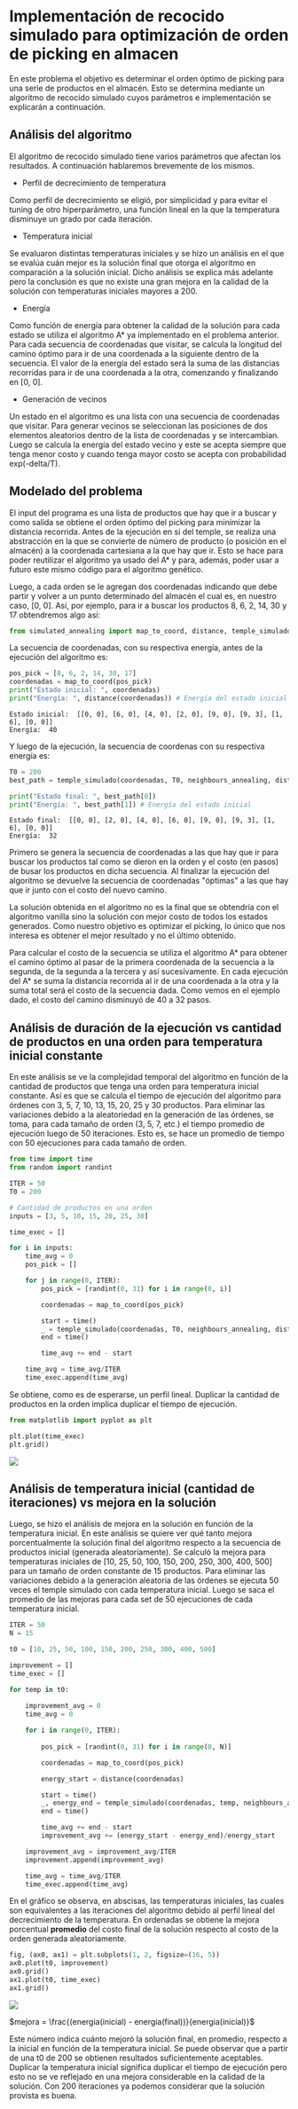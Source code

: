 
# Implementación de recocido simulado para optimización de orden de picking en almacen

En este problema el objetivo es determinar el orden óptimo de picking para una serie de productos en el almacén. Esto se determina mediante un algoritmo de recocido simulado cuyos parámetros e implementación se explicarán a continuación.

## Análisis del algoritmo

El algoritmo de recocido simulado tiene varios parámetros que afectan los resultados. A continuación hablaremos brevemente de los mismos.

- Perfil de decrecimiento de temperatura

Como perfil de decrecimiento se eligió, por simplicidad y para evitar el tuning de otro hiperparámetro, una función lineal en la que la temperatura disminuye un grado por cada iteración.

- Temperatura inicial

Se evaluaron distintas temperaturas iniciales y se hizo un análisis en el que se evalúa cuán mejor es la solución final que otorga el algoritmo en comparación a la solución inicial. Dicho análisis se explica más adelante pero la conclusión es que no existe una gran mejora en la calidad de la solución con temperaturas iniciales mayores a 200.

- Energía

Como función de energía para obtener la calidad de la solución para cada estado se utiliza el algoritmo A* ya implementado en el problema anterior. Para cada secuencia de coordenadas que visitar, se calcula la longitud del camino óptimo para ir de una coordenada a la siguiente dentro de la secuencia. El valor de la energía del estado será la suma de las distancias recorridas para ir de una coordenada a la otra, comenzando y finalizando en [0, 0].

- Generación de vecinos

Un estado en el algoritmo es una lista con una secuencia de coordenadas que visitar. Para generar vecinos se seleccionan las posiciones de dos elementos aleatorios dentro de la lista de coordenadas y se intercambian. Luego se calcula la energía del estado vecino y este se acepta siempre que tenga menor costo y cuando tenga mayor costo se acepta con probabilidad exp(-delta/T).

## Modelado del problema

El input del programa es una lista de productos que hay que ir a buscar y como salida se obtiene el orden óptimo del picking para minimizar la distancia recorrida. Antes de la ejecución en sí del temple, se realiza una abstracción en la que se convierte de número de producto (o posición en el almacén) a la coordenada cartesiana a la que hay que ir. Esto se hace para poder reutilizar el algoritmo ya usado del A* y para, además, poder usar a futuro este mismo código para el algoritmo genético.

Luego, a cada orden se le agregan dos coordenadas indicando que debe partir y volver a un punto determinado del almacén el cual es, en nuestro caso, [0, 0]. Así, por ejemplo, para ir a buscar los productos 8, 6, 2, 14, 30 y 17 obtendremos algo así:


```python
from simulated_annealing import map_to_coord, distance, temple_simulado, neighbours_annealing
```

La secuencia de coordenadas, con su respectiva energía, antes de la ejecución del algoritmo es: 


```python
pos_pick = [8, 6, 2, 14, 30, 17]
coordenadas = map_to_coord(pos_pick)
print("Estado inicial: ", coordenadas)
print("Energía: ", distance(coordenadas)) # Energía del estado inicial
```

    Estado inicial:  [[0, 0], [6, 0], [4, 0], [2, 0], [9, 0], [9, 3], [1, 6], [0, 0]]
    Energía:  40


Y luego de la ejecución, la secuencia de coordenas con su respectiva energía es:


```python
T0 = 200
best_path = temple_simulado(coordenadas, T0, neighbours_annealing, distance)

print("Estado final: ", best_path[0])
print("Energía: ", best_path[1]) # Energía del estado inicial
```

    Estado final:  [[0, 0], [2, 0], [4, 0], [6, 0], [9, 0], [9, 3], [1, 6], [0, 0]]
    Energía:  32


Primero se genera la secuencia de coordenadas a las que hay que ir para buscar los productos tal como se dieron en la orden y el costo (en pasos) de busar los productos en dicha secuencia. Al finalizar la ejecución del algoritmo se devuelve la secuencia de coordenadas "óptimas" a las que hay que ir junto con el costo del nuevo camino. 

La solución obtenida en el algoritmo no es la final que se obtendría con el algoritmo vanilla sino la solución con mejor costo de todos los estados generados. Como nuestro objetivo es optimizar el picking, lo único que nos interesa es obtener el mejor resultado y no el último obtenido. 

Para calcular el costo de la secuencia se utiliza el algoritmo A* para obtener el camino óptimo al pasar de la primera coordenada de la secuencia a la segunda, de la segunda a la tercera y así sucesivamente. En cada ejecución del A* se suma la distancia recorrida al ir de una coordenada a la otra y la suma total será el costo de la secuencia dada. Como vemos en el ejemplo dado, el costo del camino disminuyó de 40 a 32 pasos. 

## Análisis de duración de la ejecución vs cantidad de productos en una orden para temperatura inicial constante

En este análisis se ve la complejidad temporal del algoritmo en función de la cantidad de productos que tenga una orden para temperatura inicial constante. Así es que se calcula el tiempo de ejecución del algoritmo para órdenes con 3, 5, 7, 10, 13, 15, 20, 25 y 30 productos. Para eliminar las variaciones debido a la aleatoriedad en la generación de las órdenes, se toma, para cada tamaño de orden (3, 5, 7, etc.) el tiempo promedio de ejecución luego de 50 iteraciones. Esto es, se hace un promedio de tiempo con 50 ejecuciones para cada tamaño de orden. 


```python
from time import time
from random import randint
```


```python
ITER = 50
T0 = 200

# Cantidad de productos en una orden
inputs = [3, 5, 10, 15, 20, 25, 30]

time_exec = []

for i in inputs:
    time_avg = 0
    pos_pick = []

    for j in range(0, ITER):
        pos_pick = [randint(0, 31) for i in range(0, i)]

        coordenadas = map_to_coord(pos_pick)

        start = time()
        _ = temple_simulado(coordenadas, T0, neighbours_annealing, distance)
        end = time()

        time_avg += end - start

    time_avg = time_avg/ITER
    time_exec.append(time_avg)
```

Se obtiene, como es de esperarse, un perfil lineal. Duplicar la cantidad de productos en la orden implica duplicar el tiempo de ejecución.


```python
from matplotlib import pyplot as plt
```


```python
plt.plot(time_exec)
plt.grid()
```


![ ](output_18_0.png)


## Análisis de temperatura inicial (cantidad de iteraciones) vs mejora en la solución

Luego, se hizo el análisis de mejora en la solución en función de la temperatura inicial. En este análisis se quiere ver qué tanto mejora porcentualmente la solución final del algoritmo respecto a la secuencia de productos inicial (generada aleatoriamente). Se calculó la mejora para temperaturas iniciales de [10, 25, 50, 100, 150, 200, 250, 300, 400, 500] para un tamaño de orden constante de 15 productos. Para eliminar las variaciones debido a la generación aleatoria de las órdenes se ejecuta 50 veces el temple simulado con cada temperatura inicial. Luego se saca el promedio de las mejoras para cada set de 50 ejecuciones de cada temperatura inicial. 


```python
ITER = 50
N = 15

t0 = [10, 25, 50, 100, 150, 200, 250, 300, 400, 500]

improvement = []
time_exec = []

for temp in t0:
    
    improvement_avg = 0
    time_avg = 0

    for i in range(0, ITER):
        
        pos_pick = [randint(0, 31) for i in range(0, N)]

        coordenadas = map_to_coord(pos_pick)

        energy_start = distance(coordenadas)

        start = time()
        _, energy_end = temple_simulado(coordenadas, temp, neighbours_annealing, distance)
        end = time()

        time_avg += end - start
        improvement_avg += (energy_start - energy_end)/energy_start

    improvement_avg = improvement_avg/ITER
    improvement.append(improvement_avg)

    time_avg = time_avg/ITER
    time_exec.append(time_avg)
```

En el gráfico se observa, en abscisas, las temperaturas iniciales, las cuales son equivalentes a las iteraciones del algoritmo debido al perfil lineal del decrecimiento de la temperatura. En ordenadas se obtiene la mejora porcentual **promedio** del costo final de la solución respecto al costo de la orden generada aleatoriamente.


```python
fig, (ax0, ax1) = plt.subplots(1, 2, figsize=(16, 5))
ax0.plot(t0, improvement)
ax0.grid()
ax1.plot(t0, time_exec)
ax1.grid()
```


![ ](output_23_0.png)


$mejora = \frac{(energia(inicial) - energia(final))}{energia(inicial)}$

Este número indica cuánto mejoró la solución final, en promedio, respecto a la inicial en función de la temperatura inicial. Se puede observar que a partir de una t0 de 200 se obtienen resultados suficientemente aceptables. Duplicar la temperatura inicial significa duplicar el tiempo de ejecución pero esto no se ve reflejado en una mejora considerable en la calidad de la solución. Con 200 iteraciones ya podemos considerar que la solución provista es buena.
